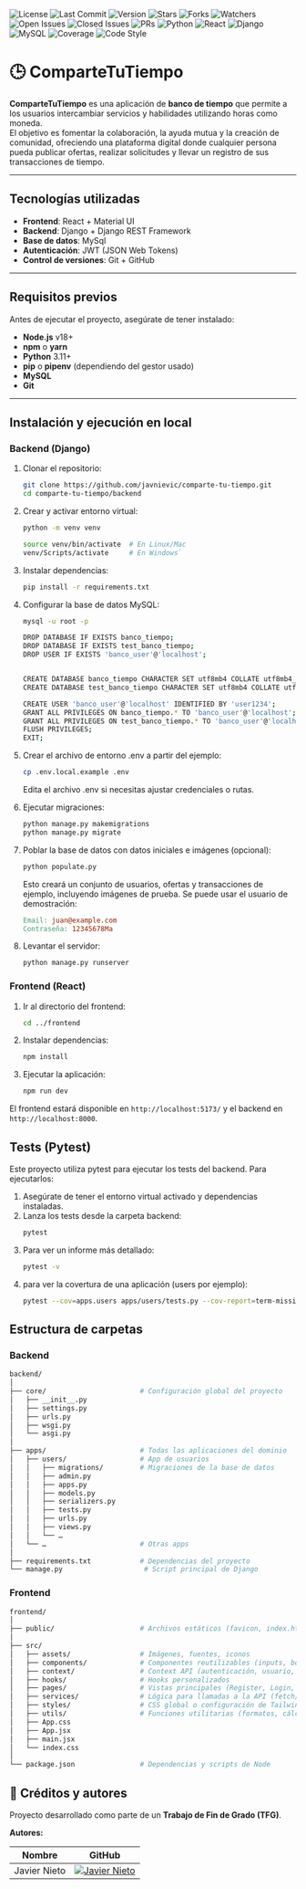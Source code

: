 ![License](https://img.shields.io/github/license/javnievic/comparte-tu-tiempo) 
![Last Commit](https://img.shields.io/github/last-commit/javnievic/comparte-tu-tiempo) 
![Version](https://img.shields.io/badge/version-1.0.0-blue) 
![Stars](https://img.shields.io/github/stars/javnievic/comparte-tu-tiempo?style=social) 
![Forks](https://img.shields.io/github/forks/javnievic/comparte-tu-tiempo?style=social) 
![Watchers](https://img.shields.io/github/watchers/javnievic/comparte-tu-tiempo?style=social) 
![Open Issues](https://img.shields.io/github/issues/javnievic/comparte-tu-tiempo) 
![Closed Issues](https://img.shields.io/github/issues-closed/javnievic/comparte-tu-tiempo) 
![PRs](https://img.shields.io/github/issues-pr/javnievic/comparte-tu-tiempo) 
![Python](https://img.shields.io/badge/python-3.11-blue) 
![React](https://img.shields.io/badge/react-18.2.0-blue?logo=react) 
![Django](https://img.shields.io/badge/django-4.3-green?logo=django) 
![MySQL](https://img.shields.io/badge/mysql-8.0-blue?logo=mysql) 
![Coverage](https://img.shields.io/codecov/c/github/javnievic/comparte-tu-tiempo) 
![Code Style](https://img.shields.io/badge/code%20style-prettier-ff69b4)

# 🕒 ComparteTuTiempo

**ComparteTuTiempo** es una aplicación de **banco de tiempo** que permite a los usuarios intercambiar servicios y habilidades utilizando horas como moneda.  
El objetivo es fomentar la colaboración, la ayuda mutua y la creación de comunidad, ofreciendo una plataforma digital donde cualquier persona pueda publicar ofertas, realizar solicitudes y llevar un registro de sus transacciones de tiempo.

---

##  Tecnologías utilizadas

- **Frontend**: React + Material UI  
- **Backend**: Django + Django REST Framework  
- **Base de datos**: MySql
- **Autenticación**: JWT (JSON Web Tokens)   
- **Control de versiones**: Git + GitHub  

---

##  Requisitos previos

Antes de ejecutar el proyecto, asegúrate de tener instalado:

- **Node.js** v18+  
- **npm** o **yarn**  
- **Python** 3.11+  
- **pip** o **pipenv** (dependiendo del gestor usado)  
- **MySQL** 
- **Git**

---

##  Instalación y ejecución en local

### Backend (Django)

1. Clonar el repositorio:  
   ```bash
   git clone https://github.com/javnievic/comparte-tu-tiempo.git
   cd comparte-tu-tiempo/backend
   ```
2.  Crear y activar entorno virtual:
    ```bash
    python -m venv venv
    ```
    ```bash
    source venv/bin/activate  # En Linux/Mac
    venv/Scripts/activate     # En Windows`
    ```

3.  Instalar dependencias:
    ```bash
    pip install -r requirements.txt
    ```

4. Configurar la base de datos MySQL:
    ```bash
    mysql -u root -p

    DROP DATABASE IF EXISTS banco_tiempo;
    DROP DATABASE IF EXISTS test_banco_tiempo;
    DROP USER IF EXISTS 'banco_user'@'localhost';


    CREATE DATABASE banco_tiempo CHARACTER SET utf8mb4 COLLATE utf8mb4_general_ci;
    CREATE DATABASE test_banco_tiempo CHARACTER SET utf8mb4 COLLATE utf8mb4_general_ci;

    CREATE USER 'banco_user'@'localhost' IDENTIFIED BY 'user1234';
    GRANT ALL PRIVILEGES ON banco_tiempo.* TO 'banco_user'@'localhost';
    GRANT ALL PRIVILEGES ON test_banco_tiempo.* TO 'banco_user'@'localhost';
    FLUSH PRIVILEGES;
    EXIT;
    ```
6.  Crear el archivo de entorno .env a partir del ejemplo:
    ```bash
    cp .env.local.example .env
    ```
    Edita el archivo .env si necesitas ajustar credenciales o rutas.


5.  Ejecutar migraciones:
    ```bash
    python manage.py makemigrations
    python manage.py migrate
    ```

6. Poblar la base de datos con datos iniciales e imágenes (opcional):
    ```bash
    python populate.py
    ```
    Esto creará un conjunto de usuarios, ofertas y transacciones de ejemplo, incluyendo imágenes de prueba. Se puede usar el usuario de demostración:
    ```makefile
    Email: juan@example.com
    Contraseña: 12345678Ma
    ```

7. Levantar el servidor:
    ```bash
    python manage.py runserver
    ```
    

### Frontend (React)

1.  Ir al directorio del frontend:
    ```bash
    cd ../frontend
    ```
2.  Instalar dependencias:
    ```bash
    npm install
    ```
3.  Ejecutar la aplicación:
    ```bash
    npm run dev
    ```

El frontend estará disponible en `http://localhost:5173/` y el backend en `http://localhost:8000`.

## Tests (Pytest)
Este proyecto utiliza pytest para ejecutar los tests del backend.
Para ejecutarlos:

1. Asegúrate de tener el entorno virtual activado y dependencias instaladas.
2. Lanza los tests desde la carpeta backend:
    ```bash
    pytest
    ```
3. Para ver un informe más detallado:
    ```bash
    pytest -v
    ```
4. para ver la covertura de una aplicación (users por ejemplo): 
    ```bash
    pytest --cov=apps.users apps/users/tests.py --cov-report=term-missing
    ```


## Estructura de carpetas
### Backend
  ```bash
  backend/
  │
  ├── core/                       # Configuración global del proyecto
  │   ├── __init__.py
  │   ├── settings.py
  │   ├── urls.py
  │   ├── wsgi.py
  │   └── asgi.py
  │
  ├── apps/                       # Todas las aplicaciones del dominio
  │   ├── users/                  # App de usuarios
  │   │   ├── migrations/         # Migraciones de la base de datos
  │   │   ├── admin.py
  │   │   ├── apps.py
  │   │   ├── models.py
  │   │   ├── serializers.py
  │   │   ├── tests.py
  │   │   ├── urls.py
  │   │   ├── views.py
  │   │   └── …
  │   └── …                       # Otras apps
  │
  ├── requirements.txt            # Dependencias del proyecto
  └── manage.py                    # Script principal de Django
  ```
  ### Frontend
  ```bash
  frontend/
  │
  ├── public/                     # Archivos estáticos (favicon, index.html)
  │
  ├── src/
  │   ├── assets/                 # Imágenes, fuentes, iconos
  │   ├── components/             # Componentes reutilizables (inputs, botones, tarjetas, etc.)
  │   ├── context/                # Context API (autenticación, usuario, UI, etc.)
  │   ├── hooks/                  # Hooks personalizados
  │   ├── pages/                  # Vistas principales (Register, Login, Home, Perfil, etc.)
  │   ├── services/               # Lógica para llamadas a la API (fetch/axios)
  │   ├── styles/                 # CSS global o configuración de Tailwind
  │   ├── utils/                  # Funciones utilitarias (formatos, cálculos, validaciones)
  │   ├── App.css                 
  │   ├── App.jsx                 
  │   ├── main.jsx                
  │   └── index.css               
  │
  └── package.json                # Dependencias y scripts de Node
  ```


## 👥 Créditos y autores

Proyecto desarrollado como parte de un **Trabajo de Fin de Grado (TFG)**.

**Autores:**

| Nombre | GitHub |
|--------|--------|
| Javier Nieto | [![Javier Nieto](https://img.shields.io/badge/-Javier%20Nieto-000?style=flat&logo=github&logoColor=white)](https://github.com/javnievic) |




